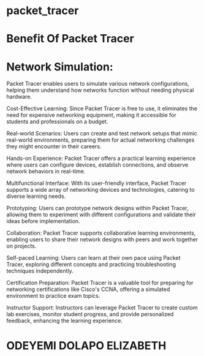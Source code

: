 # packet_tracer

# Benefit Of Packet Tracer

# Network Simulation:
Packet Tracer enables users to simulate various network configurations, helping them understand how networks function without needing physical hardware.


Cost-Effective Learning: Since Packet Tracer is free to use, it eliminates the need for expensive networking equipment, making it accessible for students and professionals on a budget.


Real-world Scenarios: Users can create and test network setups that mimic real-world environments, preparing them for actual networking challenges they might encounter in their careers.


Hands-on Experience: Packet Tracer offers a practical learning experience where users can configure devices, establish connections, and observe network behaviors in real-time.


Multifunctional Interface: With its user-friendly interface, Packet Tracer supports a wide array of networking devices and technologies, catering to diverse learning needs.


Prototyping: Users can prototype network designs within Packet Tracer, allowing them to experiment with different configurations and validate their ideas before implementation.


Collaboration: Packet Tracer supports collaborative learning environments, enabling users to share their network designs with peers and work together on projects.


Self-paced Learning: Users can learn at their own pace using Packet Tracer, exploring different concepts and practicing troubleshooting techniques independently.


Certification Preparation: Packet Tracer is a valuable tool for preparing for networking certifications like Cisco's CCNA, offering a simulated environment to practice exam topics.


Instructor Support: Instructors can leverage Packet Tracer to create custom lab exercises, monitor student progress, and provide personalized feedback, enhancing the learning experience.









# ODEYEMI DOLAPO ELIZABETH
